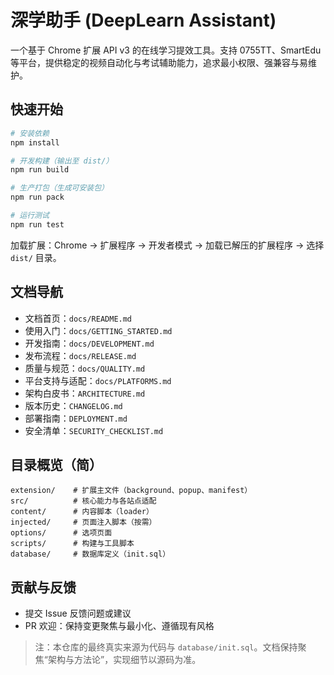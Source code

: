 # 深学助手 (DeepLearn Assistant)

一个基于 Chrome 扩展 API v3 的在线学习提效工具。支持 0755TT、SmartEdu 等平台，提供稳定的视频自动化与考试辅助能力，追求最小权限、强兼容与易维护。

## 快速开始

```bash
# 安装依赖
npm install

# 开发构建（输出至 dist/）
npm run build

# 生产打包（生成可安装包）
npm run pack

# 运行测试
npm run test
```

加载扩展：Chrome → 扩展程序 → 开发者模式 → 加载已解压的扩展程序 → 选择 `dist/` 目录。

## 文档导航

- 文档首页：`docs/README.md`
- 使用入门：`docs/GETTING_STARTED.md`
- 开发指南：`docs/DEVELOPMENT.md`
- 发布流程：`docs/RELEASE.md`
- 质量与规范：`docs/QUALITY.md`
- 平台支持与适配：`docs/PLATFORMS.md`
- 架构白皮书：`ARCHITECTURE.md`
- 版本历史：`CHANGELOG.md`
- 部署指南：`DEPLOYMENT.md`
- 安全清单：`SECURITY_CHECKLIST.md`

## 目录概览（简）

```
extension/    # 扩展主文件（background、popup、manifest）
src/          # 核心能力与各站点适配
content/      # 内容脚本（loader）
injected/     # 页面注入脚本（按需）
options/      # 选项页面
scripts/      # 构建与工具脚本
database/     # 数据库定义（init.sql）
```

## 贡献与反馈

- 提交 Issue 反馈问题或建议
- PR 欢迎：保持变更聚焦与最小化、遵循现有风格

> 注：本仓库的最终真实来源为代码与 `database/init.sql`。文档保持聚焦“架构与方法论”，实现细节以源码为准。
